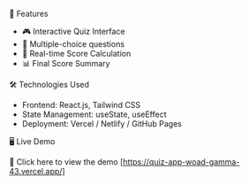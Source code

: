 🚀 Features
- 🎮 Interactive Quiz Interface
- 📝 Multiple-choice questions
- 🔄 Real-time Score Calculation
- 📊 Final Score Summary

🛠 Technologies Used
- Frontend: React.js, Tailwind CSS
- State Management: useState, useEffect
- Deployment: Vercel / Netlify / GitHub Pages

🖥️ Live Demo

🔗 Click here to view the demo [https://quiz-app-woad-gamma-43.vercel.app/]

